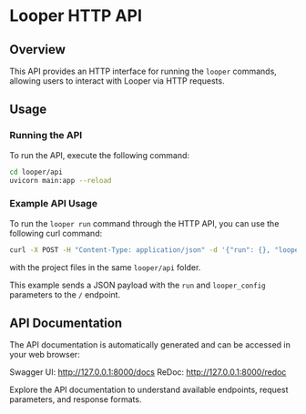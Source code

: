 # Looper HTTP API

## Overview

This API provides an HTTP interface for running the `looper` commands, allowing users to interact with Looper via HTTP requests.

## Usage
### Running the API
To run the API, execute the following command:
```bash
cd looper/api
uvicorn main:app --reload
```
### Example API Usage
To run the `looper run` command through the HTTP API, you can use the following curl command:
```bash
curl -X POST -H "Content-Type: application/json" -d '{"run": {}, "looper_config": ".looper.yaml"}' "http://127.0.0.1:8000"
```
with the project files in the same `looper/api` folder.

This example sends a JSON payload with the `run` and `looper_config` parameters to the `/` endpoint.

## API Documentation
The API documentation is automatically generated and can be accessed in your web browser:

Swagger UI: http://127.0.0.1:8000/docs
ReDoc: http://127.0.0.1:8000/redoc

Explore the API documentation to understand available endpoints, request parameters, and response formats.

